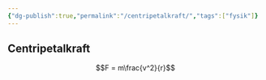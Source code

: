 ```yaml
---
{"dg-publish":true,"permalink":"/centripetalkraft/","tags":["fysik"]}
---
```


## Centripetalkraft
$$F = m\frac{v^2}{r}$$